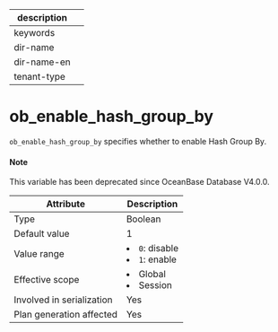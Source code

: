 | description ||
|---|---|
| keywords ||
| dir-name ||
| dir-name-en ||
| tenant-type ||

ob_enable_hash_group_by
============================================

`ob_enable_hash_group_by` specifies whether to enable Hash Group By.

<main id="notice" type='explain'>
  <h4>Note</h4>
  <p>This variable has been deprecated since OceanBase Database V4.0.0. </p>
</main>


| **Attribute** | **Description** |
|----------|------------------------------------------------------------------------------------------------------------|
| Type | Boolean |
| Default value | 1 |
| Value range | </li><li> `0`: disable   </li><li> `1`: enable |
| Effective scope | </li><li> Global   </li><li> Session |
| Involved in serialization | Yes |
| Plan generation affected | Yes |


